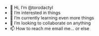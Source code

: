 - 👋 Hi, I’m @torodactyl
- 👀 I’m interested in things
- 🌱 I’m currently learning even more things 
- 💞️ I’m looking to collaborate on anything 
- 📫 How to reach me email me... or else  

<!---
torodactyl/torodactyl is a ✨ special ✨ repository because its `README.md` (this file) appears on your GitHub profile.
You can click the Preview link to take a look at your changes.
--->
